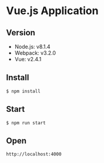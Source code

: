 # Vue.js Application

## Version

- Node.js: v8.1.4
- Webpack: v3.2.0
- Vue: v2.4.1

## Install

```
$ npm install
```

## Start

```
$ npm run start
```

## Open

```
http://localhost:4000
```